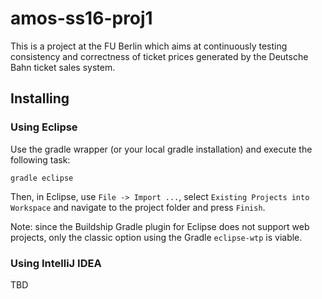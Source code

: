 # amos-ss16-proj1
This is a project at the FU Berlin which aims at continuously testing consistency and correctness of ticket prices generated by the Deutsche Bahn ticket sales system.


## Installing

### Using Eclipse

Use the gradle wrapper (or your local gradle installation) and execute the following task:

```
gradle eclipse
```

Then, in Eclipse, use `File -> Import ...`, select `Existing Projects into Workspace` and navigate to the project folder and press `Finish`.

Note: since the Buildship Gradle plugin for Eclipse does not support web projects, only the classic option using the Gradle `eclipse-wtp` is viable.

### Using IntelliJ IDEA

TBD
